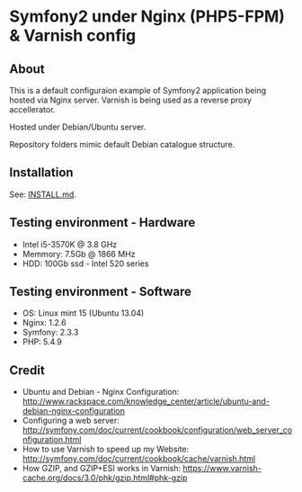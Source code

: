 Symfony2 under Nginx (PHP5-FPM) & Varnish config
===============================================

About
-----

This is a default configuraion example of Symfony2 application being hosted via Nginx server. 
Varnish is being used as a reverse proxy accellerator. 

Hosted under Debian/Ubuntu server.

Repository folders mimic default Debian catalogue structure.

Installation
------------

See: [INSTALL.md](https://github.com/egils/Symfony2-Nginx-Varnish-config/blob/master/README.md).

Testing environment - Hardware
------------------------------

* Intel i5-3570K @ 3.8 GHz
* Memmory: 7.5Gb @ 1866 MHz
* HDD: 100Gb ssd - Intel 520 series

Testing environment - Software
------------------------------

* OS: Linux mint 15 (Ubuntu 13.04)
* Nginx: 1.2.6
* Symfony: 2.3.3
* PHP: 5.4.9

Credit
------

* Ubuntu and Debian - Nginx Configuration: http://www.rackspace.com/knowledge_center/article/ubuntu-and-debian-nginx-configuration
* Configuring a web server: http://symfony.com/doc/current/cookbook/configuration/web_server_configuration.html
* How to use Varnish to speed up my Website: http://symfony.com/doc/current/cookbook/cache/varnish.html
* How GZIP, and GZIP+ESI works in Varnish: https://www.varnish-cache.org/docs/3.0/phk/gzip.html#phk-gzip
